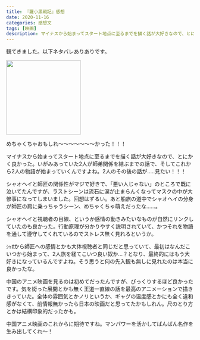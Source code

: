 ```yaml
---
title: 『羅小黒戦記』感想
date: 2020-11-16
categories: 感想文
tags: [映画]
description: マイナスから始まってスタート地点に至るまでを描く話が大好きなので、とにかく良かった。
---
```


観てきました。以下ネタバレありありです。

<img src="https://firebasestorage.googleapis.com/v0/b/hukurouo.appspot.com/o/image%2Fimage0.png?alt=media&token=04a083d9-21b8-4b0a-9467-bbf3897e7883" alt="" width="200">

めちゃくちゃおもしれ～～～～～～～かった！！！

マイナスから始まってスタート地点に至るまでを描く話が大好きなので、とにかく良かった。いがみあっていた2人が師弟関係を結ぶまでの話で、そしてこれから2人の物語が始まっていくんですよね。2人のその後の話が.....見たい！！！

シャオヘイと師匠の関係性がマジで好きで、「悪い人じゃない」のところで既に泣いてたんですが、ラストシーンは流石に涙が止まらんくなってマスクの中が大惨事になってしまいました。回想はずるい。あと船旅の道中でシャオヘイの分身が師匠の肩に乗っちゃうシーン、めちゃくちゃ萌えだったな......。

シャオヘイと視聴者の目線、というか感情の動きみたいなものが自然にリンクしていたのも良かった。行動原理が分かりやすく説明されていて、かつそれを物語を通して遵守してくれているのでストレス無く見れるというか。

ｼｬｵから師匠への感情とかも大体視聴者と同じだと思っていて、最初はなんだこいつから始まって、2人旅を経てこいつ良い奴か...？となり、最終的にはもう大好きになっているんですよね。そう思うと何の先入観も無しに見れたのは本当に良かったな。

中国のアニメ映画を見るのは初めてだったんですが、びっくりするほど良かったです。気を衒った展開とかも無く王道一直線の話を最高のアニメーションで描ききっていた。全体の雰囲気とかノリというか、ギャグの温度感とかにも全く違和感がなくて、前情報無かったら日本の映画だと思ってたかもしれん。尺のとり方とかは結構印象的だったかも。

中国アニメ映画のこれからに期待ですね。マンパワーを活かしてばんばん名作を生み出してくれ～！

